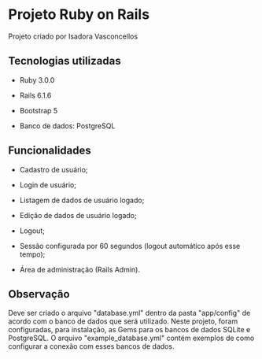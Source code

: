 # Projeto Ruby on Rails

Projeto criado por Isadora Vasconcellos

## Tecnologias utilizadas

* Ruby 3.0.0

* Rails 6.1.6

* Bootstrap 5

* Banco de dados: PostgreSQL


## Funcionalidades
* Cadastro de usuário;

* Login de usuário;

* Listagem de dados de usuário logado;

* Edição de dados de usuário logado;

* Logout;

* Sessão configurada por 60 segundos (logout automático após esse tempo);

* Área de administração (Rails Admin).

## Observação
Deve ser criado o arquivo "database.yml" dentro da pasta "app/config" de acordo com o banco de dados que será utilizado. Neste projeto, foram configuradas, para instalação, as Gems para os bancos de dados SQLite e PostgreSQL. O arquivo "example_database.yml" contém exemplos de como configurar a conexão com esses bancos de dados.